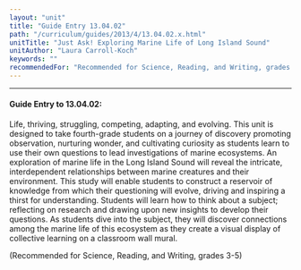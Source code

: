 ```yaml
---
layout: "unit"
title: "Guide Entry 13.04.02"
path: "/curriculum/guides/2013/4/13.04.02.x.html"
unitTitle: "Just Ask! Exploring Marine Life of Long Island Sound"
unitAuthor: "Laura Carroll-Koch"
keywords: ""
recommendedFor: "Recommended for Science, Reading, and Writing, grades 3-5"
---
```

<body>
<hr/>
 <h4>
  Guide Entry to 13.04.02:
 </h4>
 <p>
  Life, thriving, struggling, competing, adapting, and evolving. This unit is designed to take fourth-grade students on a journey of discovery promoting observation, nurturing wonder, and cultivating curiosity as students learn to use their own questions to lead investigations of marine ecosystems. An exploration of marine life in the Long Island Sound will reveal the intricate, interdependent relationships between marine creatures and their environment. This study will enable students to construct a reservoir of knowledge from which their questioning will evolve, driving and inspiring a thirst for understanding. Students will learn how to think about a subject; reflecting on research and drawing upon new insights to develop their questions. As students dive into the subject, they will discover connections among the marine life of this ecosystem as they create a visual display of collective learning on a  classroom wall mural.
 </p>
<p>
  (Recommended for Science, Reading, and Writing, grades 3-5)
 </p>


</body>